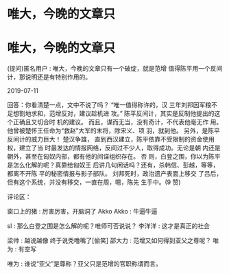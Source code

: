 # 唯大，今晚的文章只

# 唯大，今晚的文章只

(提问)匿名用户 : 唯大，今晚的文章只有一个破绽，就是范增 值得陈平用一个反间计，那说明还是有特别作用的。

2019-07-11

回答：你看清楚一点，文中不说了吗？ “唯一值得称许的，汉 三年刘邦因军粮不足想割地求和，范增反对，建议趁机进 攻。” 陈平反间计，其实是反制他提出的这个正确且又切合时 机的建议。 而且，谋而无当，没有奇计，不代表他毫无作 用。他曾被楚怀王任命为“救赵”大军的末将，除宋义、项 羽，就到他。 另外，是陈平反间计的威力巨大！ 楚汉争雄， 直到西汉建立，陈平依靠不受限制的资金使用权，建立了当 时最发达的情报网络，反间过不少人，取得成功。无论是朝 内还是朝外，甚至在匈奴内部，都有他的间谍组织存在。 否 则，白登之围，你以为陈平是怎么化解的呢？真靠给匈奴王 后讲几句闲话吗？还有，杀韩信、彭越，等等，都离不开陈 平的秘密情报与影子部队。 刘邦死时，政治遗产表面上移交 了吕后，但有这个系统，并没有移交，一直在周，嗯，陈先 生手中。(9 赞)

评论区：

窗口上的猪 : 厉害厉害，开脑洞了 Akko Akko : 牛逼牛逼

sl : 那么白登之围是怎么解的呢？唯师可否说说？ 李洋洋 : 这才是真正的社会

梁帅 : 越说越像 终于说秃噜嘴了[偷笑] 邵大力 : 范增又如何得到亚父之尊呢？ 唯为 : 有空写

唯为 : 谁说“亚父”是尊称？亚父只是范增的官职称谓而言。
